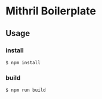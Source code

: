 Mithril Boilerplate
===================

## Usage

### install

```
$ npm install
```

### build

```
$ npm run build
```
